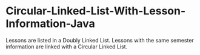 # Circular-Linked-List-With-Lesson-Information-Java
Lessons are listed in a Doubly Linked List. Lessons with the same semester information are linked with a Circular Linked List.
